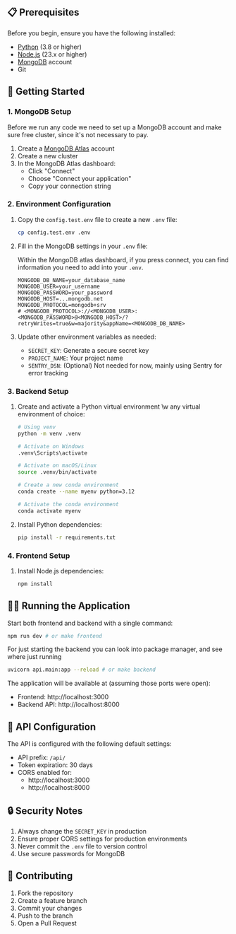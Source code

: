 ## 📋 Prerequisites

Before you begin, ensure you have the following installed:
- [Python](https://python.org/) (3.8 or higher)
- [Node.js](https://nodejs.org/) (23.x or higher)
- [MongoDB](https://www.mongodb.com/) account
- Git

## 🚀 Getting Started

### 1. MongoDB Setup

Before we run any code we need to set up a MongoDB account and make sure free cluster, since it's not necessary to pay.

1. Create a [MongoDB Atlas](https://www.mongodb.com/cloud/atlas) account
2. Create a new cluster
3. In the MongoDB Atlas dashboard:
   - Click "Connect"
   - Choose "Connect your application"
   - Copy your connection string

### 2. Environment Configuration

1. Copy the `config.test.env` file to create a new `.env` file:
   ```bash
   cp config.test.env .env
   ```

2. Fill in the MongoDB settings in your `.env` file:

   Within the MongoDB atlas dashboard, if you press connect, you can find information you need to add into your ``.env``.
   ```
   MONGODB_DB_NAME=your_database_name
   MONGODB_USER=your_username
   MONGODB_PASSWORD=your_password
   MONGODB_HOST=...mongodb.net
   MONGODB_PROTOCOL=mongodb+srv
   # <MONGODB_PROTOCOL>://<MONGODB_USER>:<MONGODB_PASSWORD>@<MONGODB_HOST>/?retryWrites=true&w=majority&appName=<MONGODB_DB_NAME>
   ```

4. Update other environment variables as needed:
   - `SECRET_KEY`: Generate a secure secret key
   - `PROJECT_NAME`: Your project name
   - `SENTRY_DSN`: (Optional) Not needed for now, mainly using Sentry for error tracking

### 3. Backend Setup

1. Create and activate a Python virtual environment \w any virtual environment of choice:
   ```bash
   # Using venv
   python -m venv .venv
   
   # Activate on Windows
   .venv\Scripts\activate
   
   # Activate on macOS/Linux
   source .venv/bin/activate
   ```
   
   ```bash
   # Create a new conda environment
   conda create --name myenv python=3.12
   
   # Activate the conda environment
   conda activate myenv
   ```

2. Install Python dependencies:
   ```bash
   pip install -r requirements.txt
   ```

### 4. Frontend Setup

1. Install Node.js dependencies:
   ```bash
   npm install
   ```

## 🏃‍♂️ Running the Application

Start both frontend and backend with a single command:
```bash
npm run dev # or make frontend
```

For just starting the backend you can look into package manager, and see where just running
```bash
uvicorn api.main:app --reload # or make backend
```

The application will be available at (assuming those ports were open):
- Frontend: http://localhost:3000
- Backend API: http://localhost:8000

## 🔧 API Configuration

The API is configured with the following default settings:
- API prefix: `/api/`
- Token expiration: 30 days
- CORS enabled for:
  - http://localhost:3000
  - http://localhost:8000

## 🔒 Security Notes

1. Always change the `SECRET_KEY` in production
2. Ensure proper CORS settings for production environments
3. Never commit the `.env` file to version control
4. Use secure passwords for MongoDB

## 🤝 Contributing

1. Fork the repository
2. Create a feature branch
3. Commit your changes
4. Push to the branch
5. Open a Pull Request

